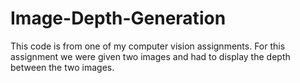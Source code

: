 # Image-Depth-Generation

This code is from one of my computer vision assignments. For this assignment we were given two images and had to display the depth between the two images. 
